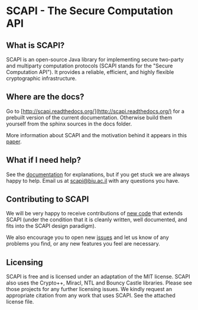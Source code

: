 SCAPI - The Secure Computation API
==================================

What is SCAPI?
--------------

SCAPI is an open-source Java library for implementing secure two-party and multiparty computation protocols (SCAPI stands for the "Secure Computation API"). It provides a reliable, efficient, and highly flexible cryptographic infrastructure. 

Where are the docs?
-------------------

Go to [http://scapi.readthedocs.org/](http://scapi.readthedocs.org/) 
for a prebuilt version of the current documentation. 
Otherwise build them yourself from the sphinx sources in the docs folder.

More information about SCAPI and the motivation behind it appears in this [paper](http://crypto.biu.ac.il/scapi/scapi.pdf).

What if I need help?
--------------------

See the [documentation](http://scapi.readthedocs.org/) for explanations, but if you get stuck we are always happy to help. Email us at [scapi@biu.ac.il](mailto:scapi@biu.ac.il) with any questions you have.

Contributing to SCAPI
---------------------

We will be very happy to receive contributions of [new code](https://github.com/cryptobiu/scapi/pulls) that extends SCAPI (under the condition that it is cleanly written, well documented, and fits into the SCAPI design paradigm). 

We also encourage you to open new [issues](https://github.com/cryptobiu/scapi/issues) and let us know of any problems you find, or any new features you feel are necessary.

Licensing
---------

SCAPI is free and is licensed under an adaptation of the MIT license. SCAPI also
uses the Crypto++, Miracl, NTL and Bouncy Castle libraries. Please see those projects for any
further licensing issues. We kindly request an appropriate citation from any work that uses SCAPI. See the attached license file.
